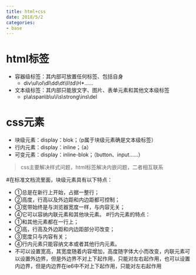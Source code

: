 ```yaml
---
title: html+css
date: 2018/5/2
categories: 
- base
---
```

# html标签
+ 容器级标签：其内部可放置任何标签、包括自身
    + div\ul\ol\dl\dd\dt\li\td\H*……
+ 文本级标签：其内部只能放文字、图片、表单元素和其他文本级标签
    + p\a\span\b\u\i\s\strong\ins\del

# css元素
+ 块级元素：display：blok；（p属于块级元素确是文本级标签）
+ 行内元素：display：inline；（a）
+ 可变元素：display：inline-blok；（button、input……）

> css主要解决样式问题，html标签解决内嵌问题，二者相互联系

#在标准文档流里面，块级元素具有以下特点：
+ ①总是在新行上开始，占据一整行；
+ ②高度，行高以及外边距和内边距都可控制；
+ ③宽带始终是与浏览器宽度一样，与内容无关；
+ ④它可以容纳内联元素和其他块元素。
#行内元素的特点：
+ ①和其他元素都在一行上；
+ ②高，行高及外边距和内边距部分可改变；
+ ③宽度只与内容有关；
+ ④行内元素只能容纳文本或者其他行内元素。
+ 不可以设置宽高，其宽度随着内容增加，高度随字体大小而改变，内联元素可以设置外边界，但是外边界不对上下起作用，只能对左右起作用，也可以设置内边界，但是内边界在ie6中不对上下起作用，只能对左右起作用